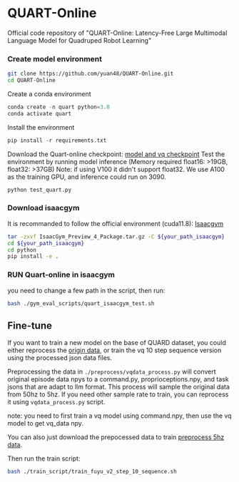 # QUART-Online

Official code repository of "QUART-Online: Latency-Free Large Multimodal Language Model for Quadruped Robot Learning"

### Create model environment

```bash
git clone https://github.com/yuan48/QUART-Online.git
cd QUART-Online
```

Create a conda environment

```python
conda create -n quart python=3.8
conda activate quart
```

Install the environment

```python
pip install -r requirements.txt
```

Download the Quart-online checkpoint: [model and vq checkpoint](https://huggingface.co/Tong314/Quart-Online/tree/main)
Test the environment by running model inference (Memory required float16: >19GB, float32: >37GB)
Note: if using V100 it didn't support float32. We use A100 as the training GPU, and inference could run on 3090.

```python
python test_quart.py
```

### Download isaacgym

It is recommanded to follow the official environment (cuda11.8): [Isaacgym](https://developer.nvidia.com/isaac-gym)

```bash
tar -zxvf IsaacGym_Preview_4_Package.tar.gz -C ${your_path_isaacgym}
cd ${your_path_isaacgym}
cd python
pip install -e .
```

### RUN Quart-online in isaacgym

you need to change a few path in the script, then run:

```bash
bash ./gym_eval_scripts/quart_isaacgym_test.sh
```

## Fine-tune

If you want to train a new model on the base of QUARD dataset, you could either reprocess the [origin data](https://pan.baidu.com/share/init?surl=Gu9Xlb_ETbqxtSaVky0d3Q&pwd=ok0h), or train the vq 10 step sequence version using the processed json data files.

Preprocessing the data in `./preprocess/vqdata_process.py` will convert original episode data npys to a command.py, proprioceptions.npy, and task jsons that are adapt to llm format. This process will sample the original data from 50hz to 5hz. If you need other sample rate to train, you can reprocess it using `vqdata_process.py` script.

note: you need to first train a vq model using command.npy, then use the vq model to get vq_data npy.

You can also just download the prepocessed data to train [preprocess 5hz data](https://).

Then run the train script:

```bash
bash ./train_script/train_fuyu_v2_step_10_sequence.sh
```

